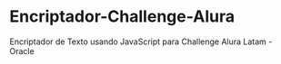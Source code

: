 # Encriptador-Challenge-Alura
Encriptador de Texto usando JavaScript para Challenge Alura Latam -Oracle
